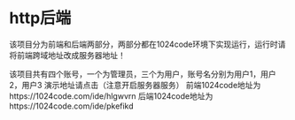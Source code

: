 # http后端

该项目分为前端和后端两部分，两部分都在1024code环境下实现运行，运行时请将前端跨域地址改成服务器地址！


该项目共有四个账号，一个为管理员，三个为用户，账号名分别为用户1，用户2，用户3
演示地址请点击（注意开启服务器服务） 
前端1024code地址为https://1024code.com/ide/hlgwvrn 
后端1024code地址为https://1024code.com/ide/pkefikd
